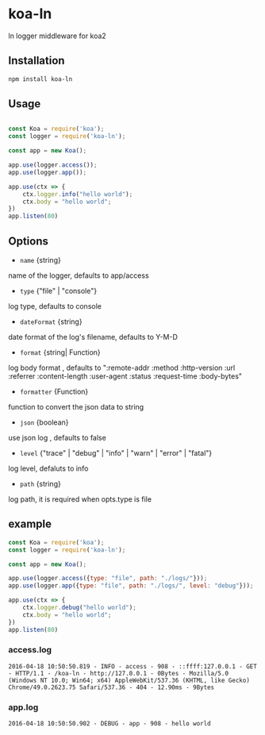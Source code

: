 # koa-ln

ln logger middleware for koa2

## Installation

```bash
npm install koa-ln 
```

## Usage

```javascript

const Koa = require('koa');
const logger = require('koa-ln');

const app = new Koa();

app.use(logger.access());
app.use(logger.app());

app.use(ctx => {
    ctx.logger.info("hello world");
    ctx.body = "hello world";
})
app.listen(80)
```

## Options

- `name` {string}

 name of the logger, defaults to app/access

- `type` {"file" | "console"}

 log type, defaults to console

- `dateFormat` {string}

 date format of the log's filename, defaults to Y-M-D

- `format` {string| Function} 

 log body format , defaults to ":remote-addr :method :http-version :url :referrer :content-length :user-agent :status :request-time :body-bytes"

- `formatter` {Function}

 function to convert the json data to string

- `json` {boolean}

 use json log , defaults to false

- `level` {"trace" | "debug" | "info" | "warn" | "error" | "fatal"}

 log level, defaluts to info

- `path` {string}

 log path, it is required when opts.type is file

## example

```javascript
const Koa = require('koa');
const logger = require('koa-ln');

const app = new Koa();

app.use(logger.access({type: "file", path: "./logs/"}));
app.use(logger.app({type: "file", path: "./logs/", level: "debug"}));

app.use(ctx => {
    ctx.logger.debug("hello world");
    ctx.body = "hello world";
})
app.listen(80)
```

### access.log

    2016-04-18 10:50:50.819 - INFO - access - 908 - ::ffff:127.0.0.1 - GET - HTTP/1.1 - /koa-ln - http://127.0.0.1 - 0Bytes - Mozilla/5.0 (Windows NT 10.0; Win64; x64) AppleWebKit/537.36 (KHTML, like Gecko) Chrome/49.0.2623.75 Safari/537.36 - 404 - 12.90ms - 9Bytes

### app.log

    2016-04-18 10:50:50.902 - DEBUG - app - 908 - hello world